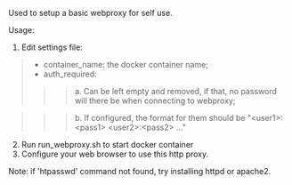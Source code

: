 Used to setup a basic webproxy for self use. 

Usage: 

1. Edit settings file: 
> * container_name: the docker container name; 
> * auth_required: 
>>> a. Can be left empty and removed, if that, no password will there be when connecting to webproxy;

>>> b. If configured, the format for them should be "\<user1>:\<pass1> \<user2>:\<pass2> ..."

2. Run run_webproxy.sh to start docker container
3. Configure your web browser to use this http proxy.

Note: if 'htpasswd' command not found, try installing httpd or apache2. 
